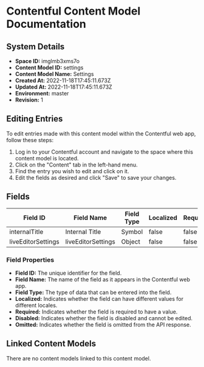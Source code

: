 # Contentful Content Model Documentation

## System Details
- **Space ID:** imglmb3xms7o
- **Content Model ID:** settings
- **Content Model Name:** Settings
- **Created At:** 2022-11-18T17:45:11.673Z
- **Updated At:** 2022-11-18T17:45:11.673Z
- **Environment:** master
- **Revision:** 1

## Editing Entries
To edit entries made with this content model within the Contentful web app, follow these steps:
1. Log in to your Contentful account and navigate to the space where this content model is located.
2. Click on the "Content" tab in the left-hand menu.
3. Find the entry you wish to edit and click on it.
4. Edit the fields as desired and click "Save" to save your changes.

## Fields
| Field ID | Field Name | Field Type | Localized | Required | Disabled | Omitted |
| --- | --- | --- | --- | --- | --- | --- |
| internalTitle | Internal Title | Symbol | false | false | false | false |
| liveEditorSettings | liveEditorSettings | Object | false | false | false | false |

### Field Properties
- **Field ID:** The unique identifier for the field.
- **Field Name:** The name of the field as it appears in the Contentful web app.
- **Field Type:** The type of data that can be entered into the field.
- **Localized:** Indicates whether the field can have different values for different locales.
- **Required:** Indicates whether the field is required to have a value.
- **Disabled:** Indicates whether the field is disabled and cannot be edited.
- **Omitted:** Indicates whether the field is omitted from the API response.

## Linked Content Models
There are no content models linked to this content model.